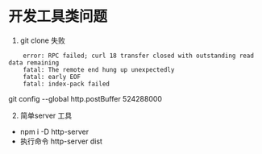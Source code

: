 # 开发工具类问题

1.  git clone 失败

```
    error: RPC failed; curl 18 transfer closed with outstanding read data remaining
    fatal: The remote end hung up unexpectedly
    fatal: early EOF
    fatal: index-pack failed
```

git config --global http.postBuffer 524288000


2.  简单server 工具

* npm i -D http-server
* 执行命令 http-server dist